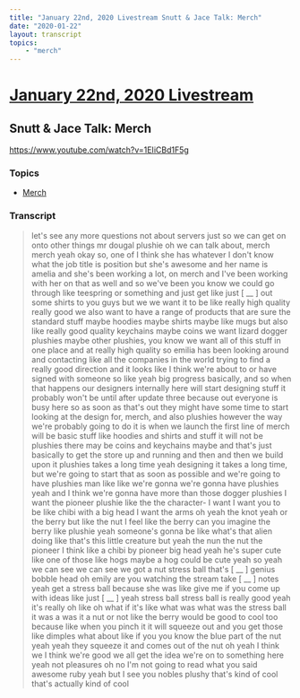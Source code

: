 ```yaml
---
title: "January 22nd, 2020 Livestream Snutt & Jace Talk: Merch"
date: "2020-01-22"
layout: transcript
topics:
    - "merch"
---
```

# [January 22nd, 2020 Livestream](../2020-01-22.md)
## Snutt & Jace Talk: Merch
https://www.youtube.com/watch?v=1EIiCBd1F5g

### Topics
* [Merch](../topics/merch.md)

### Transcript

> let's see any more questions not about servers just so we can get on onto other things mr dougal plushie oh we can talk about, merch merch yeah okay so, one of I think she has whatever I don't know what the job title is position but she's awesome and her name is amelia and she's been working a lot, on merch and I've been working with her on that as well and so we've been you know we could go through like teespring or something and just get like just [ __ ] out some shirts to you guys but we we want it to be like really high quality really good we also want to have a range of products that are sure the standard stuff maybe hoodies maybe shirts maybe like mugs but also like really good quality keychains maybe coins we want lizard dogger plushies maybe other plushies, you know we want all of this stuff in one place and at really high quality so emilia has been looking around and contacting like all the companies in the world trying to find a really good direction and it looks like I think we're about to or have signed with someone so like yeah big progress basically, and so when that happens our designers internally here will start designing stuff it probably won't be until after update three because out everyone is busy here so as soon as that's out they might have some time to start looking at the design for, merch, and also plushies however the way we're probably going to do it is when we launch the first line of merch will be basic stuff like hoodies and shirts and stuff it will not be plushies there may be coins and keychains maybe and that's just basically to get the store up and running and then and then we build upon it plushies takes a long time yeah designing it takes a long time, but we're going to start that as soon as possible and we're going to have plushies man like like we're gonna we're gonna have plushies yeah and I think we're gonna have more than those dogger plushies I want the pioneer plushie like the the character- I want I want you to be like chibi with a big head I want the arms oh yeah the knot yeah or the berry but like the nut I feel like the berry can you imagine the berry like plushie yeah someone's gonna be like what's that alien doing like that's this little creature but yeah the nun the nut the pioneer I think like a chibi by pioneer big head yeah he's super cute like one of those like hogs maybe a hog could be cute yeah so yeah we can see we can see we got a nut stress ball that's [ __ ] genius bobble head oh emily are you watching the stream take [ __ ] notes yeah get a stress ball because she was like give me if you come up with ideas like just [ __ ] yeah stress ball stress ball is really good yeah it's really oh like oh what if it's like what was what was the stress ball it was a was it a nut or not like the berry would be good to cool too because like when you pinch it it will squeeze out and you get those like dimples what about like if you you know the blue part of the nut yeah yeah they squeeze it and comes out of the nut oh yeah I think we I think we're good we all get the idea we're on to something here yeah not pleasures oh no I'm not going to read what you said awesome ruby yeah but I see you nobles plushy that's kind of cool that's actually kind of cool
